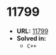 # 11799

* **URL:** [11799](https://uva.onlinejudge.org/index.php?Itemid=8&category=24&option=com_onlinejudge&page=show_problem&problem=2899)
* **Solved in:**
    * `C++`
